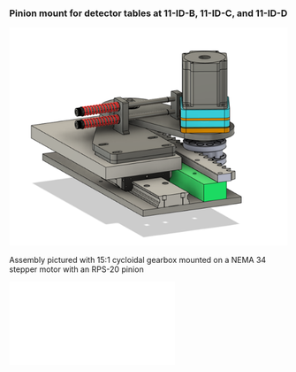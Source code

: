 ### Pinion mount for detector tables at 11-ID-B, 11-ID-C, and 11-ID-D

![Pinion mount assembly](Pictures/Pinion%20mount%20assembly.png)

Assembly pictured with 15:1 cycloidal gearbox mounted on a NEMA 34 stepper motor with an RPS-20 pinion

![Assembly instructions](Assembly_instructions.md)
